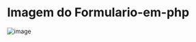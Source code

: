 # Imagem do Formulario-em-php
![image](https://user-images.githubusercontent.com/80295282/231324395-8e18bc13-810e-46e8-bd40-fc0f6254be5b.png)
